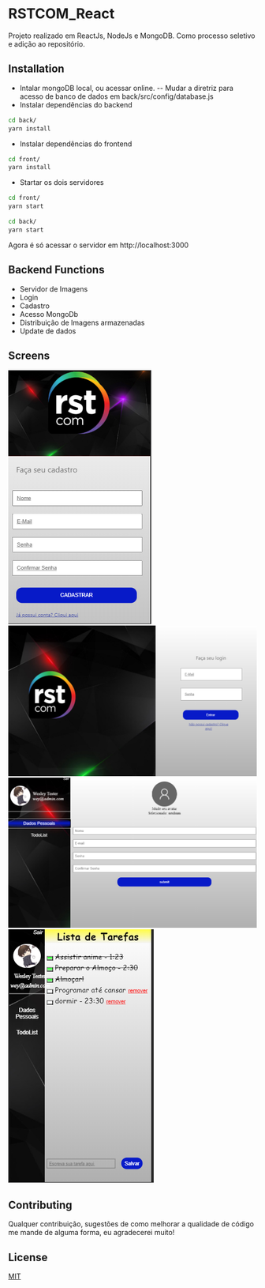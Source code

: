# RSTCOM_React

Projeto realizado em ReactJs, NodeJs e MongoDB. Como processo seletivo e adição ao repositório.

## Installation

- Intalar mongoDB local, ou acessar online.
-- Mudar a diretriz para acesso de banco de dados em back/src/config/database.js
- Instalar dependências do backend
```bash
cd back/
yarn install
```
- Instalar dependências do frontend
```bash
cd front/
yarn install
```
- Startar os dois servidores
```bash
cd front/
yarn start
```
```bash
cd back/
yarn start
```

Agora é só acessar o servidor em http://localhost:3000

## Backend Functions
- Servidor de Imagens
- Login
- Cadastro
- Acesso MongoDb
- Distribuição de Imagens armazenadas
- Update de dados

## Screens

![Login](imgs/screen1.png)
![Cadastro](imgs/screen2.png)
![Dados Pessoais](imgs/screen3.png)
![TodoList](imgs/screen4.png)


## Contributing
Qualquer contribuição, sugestões de como melhorar a qualidade de código me mande de alguma forma, eu agradecerei muito!


## License
[MIT](https://choosealicense.com/licenses/mit/)
